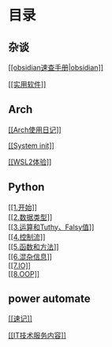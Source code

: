 # 目录

## 杂谈
<a href="./杂记/obsidian速查手册.html">[[obsidian速查手册|obsidian]]</a>

<a href="./杂记/实用软件.html">[[实用软件]]</a>
## Arch
<a href="./Arch/Arch使用日记.html">[[Arch使用日记]]</a>

<a href="./Arch/System init.html">[[System init]]</a>

<a href="./Arch/WSL2体验.html">[[WSL2体验]]</a>

## Python
<a href="./Python/1.开始.html">[[1.开始]]</a><br>
<a href="./Python/2.数据类型.html">[[2.数据类型]]</a><br>
<a href="./Python/3.运算和Tuthy、Falsy值.html">[[3.运算和Tuthy、Falsy值]]</a><br>
<a href="./Python/4.控制流.html">[[4.控制流]]</a><br>
<a href="./Python/5.函数和方法.html">[[5.函数和方法]]</a><br>
<a href="./Python/6.混杂信息.html">[[6.混杂信息]]</a><br>
<a href="./Python/7.IO.html">[[7.IO]]</a><br>
<a href="./Python/8.OOP.html">[[8.OOP]]</a><br>
## power automate
<a href="./Power Automate/速记.html">[[速记]]</a><br>

<a href="./IT技术服务内容.html">[[IT技术服务内容]]</a><br>
